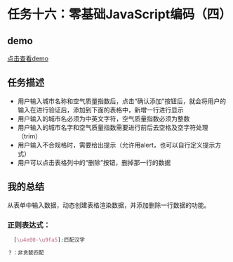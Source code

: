 # 任务十六：零基础JavaScript编码（四）
## demo
 [点击查看demo](https://happymia.github.io/ife/task16/index.html)
## 任务描述

* 用户输入城市名称和空气质量指数后，点击“确认添加”按钮后，就会将用户的输入在进行验证后，添加到下面的表格中，新增一行进行显示
* 用户输入的城市名必须为中英文字符，空气质量指数必须为整数
* 用户输入的城市名字和空气质量指数需要进行前后去空格及空字符处理（trim）
* 用户输入不合规格时，需要给出提示（允许用alert，也可以自行定义提示方式）
* 用户可以点击表格列中的“删除”按钮，删掉那一行的数据
## 我的总结
 从表单中输入数据，动态创建表格渲染数据，并添加删除一行数据的功能。

### 正则表达式：
```css
  [\u4e00-\u9fa5]:匹配汉字 
```
```css 
？：非贪婪匹配
```
    
